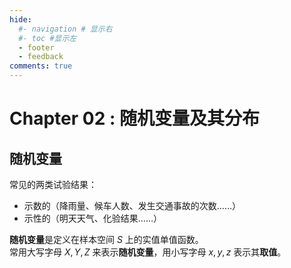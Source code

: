 ```yaml
---
hide:
  #- navigation # 显示右
  #- toc #显示左
  - footer
  - feedback
comments: true
---  
```

# Chapter 02 : 随机变量及其分布

## 随机变量

常见的两类试验结果：

- 示数的（降雨量、候车人数、发生交通事故的次数……）
- 示性的（明天天气、化验结果……）

**随机变量**是定义在样本空间 $S$ 上的实值单值函数。  
常用大写字母 $X,Y,Z$ 来表示**随机变量**，用小写字母 $x,y,z$ 表示其**取值**。